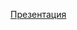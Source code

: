 [Презентация](https://docs.google.com/presentation/d/1_gBQqpbU4vCvVOdh3YHCcUOAvF948cinhFQ1sdmJVUo/edit?usp=sharing)